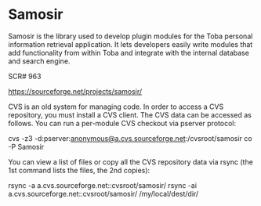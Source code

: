 # Samosir

Samosir is the library used to develop plugin modules for the Toba personal information retrieval application. It lets developers easily write modules that add functionality from within Toba and integrate with the internal database and search engine.

SCR# 963

https://sourceforge.net/projects/samosir/

CVS is an old system for managing code. In order to access a CVS repository, you must install a CVS client.
The CVS data can be accessed as follows. You can run a per-module CVS checkout via pserver protocol:

cvs -z3 -d:pserver:anonymous@a.cvs.sourceforge.net:/cvsroot/samosir co -P Samosir

You can view a list of files or copy all the CVS repository data via rsync (the 1st command lists the files, the 2nd copies):

rsync -a a.cvs.sourceforge.net::cvsroot/samosir/
rsync -ai a.cvs.sourceforge.net::cvsroot/samosir/ /my/local/dest/dir/
